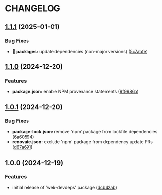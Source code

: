 # CHANGELOG

## [1.1.1](https://github.com/dustin-ruetz/web-devdeps/compare/v1.1.0...v1.1.1) (2025-01-01)

### Bug Fixes

* **🤖 packages:** update dependencies (non-major versions) ([5c7abfe](https://github.com/dustin-ruetz/web-devdeps/commit/5c7abfee56320c2edcd07d870def6d860c750084))

## [1.1.0](https://github.com/dustin-ruetz/web-devdeps/compare/v1.0.1...v1.1.0) (2024-12-20)

### Features

* **package.json:** enable NPM provenance statements ([9f9986b](https://github.com/dustin-ruetz/web-devdeps/commit/9f9986b3e17e80bbefb0acdc092ec8aeb6f37154))

## [1.0.1](https://github.com/dustin-ruetz/web-devdeps/compare/v1.0.0...v1.0.1) (2024-12-20)

### Bug Fixes

* **package-lock.json:** remove 'npm' package from lockfile dependencies ([6a60594](https://github.com/dustin-ruetz/web-devdeps/commit/6a60594f68824bad0af2e0d821987fdf08efbe75))
* **renovate.json:** exclude 'npm' package from dependency update PRs ([d67a691](https://github.com/dustin-ruetz/web-devdeps/commit/d67a6911177aa3142cfbf5fd09005b67cca991a3))

## 1.0.0 (2024-12-19)

### Features

* initial release of 'web-devdeps' package ([dcb42ab](https://github.com/dustin-ruetz/web-devdeps/commit/dcb42ab974c29e3eb329a3e29614e290e3f06b84))

